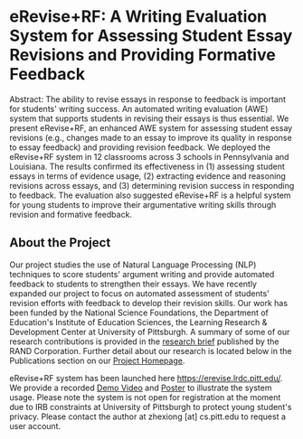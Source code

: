 # eRevise+RF: A Writing Evaluation System for Assessing Student Essay Revisions and Providing Formative Feedback

Abstract: The ability to revise essays in response to feedback is important for students' writing success. An automated writing evaluation (AWE) system that supports students in revising their essays is thus essential. We present eRevise+RF, an enhanced AWE system for assessing student essay revisions (e.g., changes made to an essay to improve its quality in response to essay feedback) and providing revision feedback. We deployed the eRevise+RF system in 12 classrooms across 3 schools in Pennsylvania and Louisiana. The results confirmed its effectiveness in (1) assessing student essays in terms of evidence usage, (2) extracting evidence and reasoning revisions across essays, and (3) determining revision success in responding to feedback. 
The evaluation also suggested eRevise+RF is a helpful system for young students to improve their argumentative writing skills through revision and formative feedback.

## About the Project
Our project studies the use of Natural Language Processing (NLP) techniques to score students' argument writing and provide automated feedback to students to strengthen their essays. We have recently expanded our project to focus on automated assessment of students' revision efforts with feedback to develop their revision skills. Our work has been funded by the National Science Foundations, the Department of Education's Institute of Education Sciences, the Learning Research & Development Center at University of Pittsburgh. A summary of some of our research contributions is provided in the [research brief](https://www.rand.org/pubs/research_briefs/RBA1062-1.html) published by the RAND Corporation. Further detail about our research is located below in the Publications section on our [Project Homepage](https://sites.google.com/view/erevise).

eRevise+RF system has been launched here https://erevise.lrdc.pitt.edu/. We provide a recorded [Demo Video](https://youtu.be/AOyd7sVHRwg?feature=shared) and [Poster](https://drive.google.com/file/d/1DvZ5QeaLAkk_G_36Pq_duAyc22DDmbZB/view) to illustrate the system usage. Please note the system is not open for registration at the moment due to IRB constraints at University of Pittsburgh to protect young student's privacy. Please contact the author at zhexiong [at] cs.pitt.edu to request a user account.




